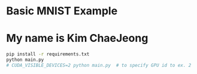 # Basic MNIST Example
# My name is Kim ChaeJeong

```bash
pip install -r requirements.txt
python main.py
# CUDA_VISIBLE_DEVICES=2 python main.py  # to specify GPU id to ex. 2
```
